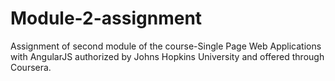 # Module-2-assignment
Assignment of second module of the course-Single Page Web Applications with AngularJS authorized by Johns Hopkins University and offered through Coursera.
